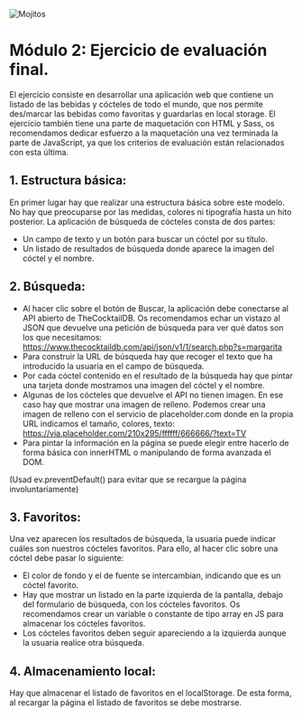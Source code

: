 ![Mojitos](https://www.shutterstock.com/image-vector/cocktails-word-concept-flat-vector-260nw-1730830228.jpg)

# Módulo 2: Ejercicio de evaluación final.

El ejercicio consiste en desarrollar una aplicación web que contiene un listado de las bebidas y cócteles de todo el mundo, que nos permite des/marcar las bebidas como favoritas
y guardarlas en local storage.
El ejercicio también tiene una parte de maquetación con HTML y Sass, os recomendamos dedicar esfuerzo a la maquetación una vez terminada la parte de JavaScript, ya que los criterios
de evaluación están relacionados con esta última.

## 1. Estructura básica:

En primer lugar hay que realizar una estructura básica sobre este modelo. No hay que preocuparse por las medidas, colores ni tipografía hasta un hito posterior.
La aplicación de búsqueda de cócteles consta de dos partes:

- Un campo de texto y un botón para buscar un cóctel por su título.
- Un listado de resultados de búsqueda donde aparece la imagen del cóctel y el nombre.

## 2. Búsqueda:

- Al hacer clic sobre el botón de Buscar, la aplicación debe conectarse al API abierto de TheCocktailDB. Os recomendamos echar un vistazo al JSON que devuelve una petición de búsqueda para ver qué datos son los que necesitamos: https://www.thecocktaildb.com/api/json/v1/1/search.php?s=margarita
- Para construir la URL de búsqueda hay que recoger el texto que ha introducido la usuaria en el campo de búsqueda.
- Por cada cóctel contenido en el resultado de la búsqueda hay que pintar una tarjeta donde mostramos una imagen del cóctel y el nombre.
- Algunas de los cócteles que devuelve el API no tienen imagen. En ese caso hay que mostrar una imagen de relleno. Podemos crear una imagen de relleno con el servicio de placeholder.com donde en la propia URL indicamos el tamaño, colores, texto: https://via.placeholder.com/210x295/ffffff/666666/?text=TV
- Para pintar la información en la página se puede elegir entre hacerlo de forma básica con innerHTML o manipulando de forma avanzada el DOM.

(Usad ev.preventDefault() para evitar que se recargue la página involuntariamente)

## 3. Favoritos:

Una vez aparecen los resultados de búsqueda, la usuaria puede indicar cuáles son nuestros cócteles
favoritos. Para ello, al hacer clic sobre una cóctel debe pasar lo siguiente:

- El color de fondo y el de fuente se intercambian, indicando que es un cóctel favorito.
- Hay que mostrar un listado en la parte izquierda de la pantalla, debajo del formulario de búsqueda, con los cócteles favoritos. Os recomendamos crear un variable o constante de tipo array en JS para almacenar los cócteles favoritos.
- Los cócteles favoritos deben seguir apareciendo a la izquierda aunque la usuaria realice otra búsqueda.

## 4. Almacenamiento local:

Hay que almacenar el listado de favoritos en el localStorage. De esta forma, al recargar la página el listado
de favoritos se debe mostrarse.
